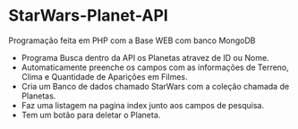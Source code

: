 # StarWars-Planet-API
Programação feita em PHP com a Base WEB com banco MongoDB

- Programa Busca dentro da API os Planetas atravez de ID ou Nome.
- Automaticamente preenche os campos com as informações de Terreno, Clima e Quantidade de Aparições em Filmes.
- Cria um Banco de dados chamado StarWars com a coleção chamada de Planetas.
- Faz uma listagem na pagina index junto aos campos de pesquisa.
- Tem um botão para deletar o Planeta.
